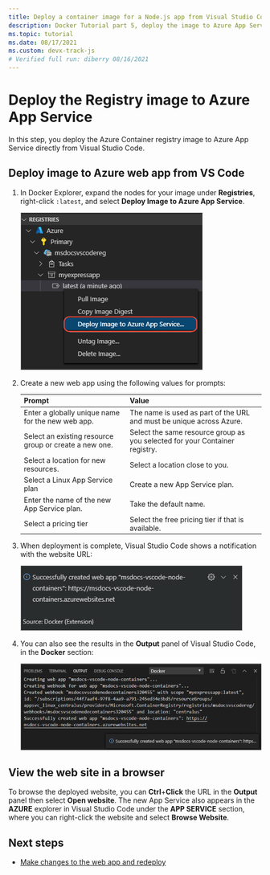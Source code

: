 ```yaml
---
title: Deploy a container image for a Node.js app from Visual Studio Code
description: Docker Tutorial part 5, deploy the image to Azure App Service
ms.topic: tutorial
ms.date: 08/17/2021
ms.custom: devx-track-js
# Verified full run: diberry 08/16/2021
---
```


# Deploy the Registry image to Azure App Service

In this step, you deploy the Azure Container registry image to Azure App Service directly from Visual Studio Code.

## Deploy image to Azure web app from VS Code

1. In Docker Explorer, expand the nodes for your image under **Registries**, right-click `:latest`, and select **Deploy Image to Azure App Service**.

    ![Deploy From the Explorer](../../media/deploy-containers/deploy-image-command.png)

1. Create a new web app using the following values for prompts:

    |Prompt|Value|
    |--|--|
    |Enter a globally unique name for the new web app. |The name is used as part of the URL and must be unique across Azure.|
    |Select an existing resource group or create a new one.|Select the same resource group as you selected for your Container registry.|
    |Select a location for new resources.|Select a location close to you.|
    |Select a Linux App Service plan|Create a new App Service plan.|
    |Enter the name of the new App Service plan.|Take the default name.|
    |Select a pricing tier|Select the free pricing tier if that is available.|


1. When deployment is complete, Visual Studio Code shows a notification with the website URL:

    ![Successful deployment message](../../media/deploy-containers/deploy-successful.png)

1. You can also see the results in the **Output** panel of Visual Studio Code, in the **Docker** section:

    ![Successful deployment output](../../media/deploy-containers/deploy-output.png)

## View the web site in a browser

To browse the deployed website, you can **Ctrl**+**Click** the URL in the **Output** panel then select **Open website**. The new App Service also appears in the **AZURE** explorer in Visual Studio Code under the **APP SERVICE** section, where you can right-click the website and select **Browse Website**.

## Next steps

* [Make changes to the web app and redeploy](tutorial-vscode-docker-node-06.md)
